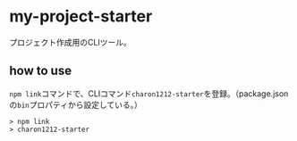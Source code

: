 # my-project-starter

プロジェクト作成用のCLIツール。

## how to use

`npm link`コマンドで、CLIコマンド`charon1212-starter`を登録。（package.jsonの`bin`プロパティから設定している。）

```
> npm link
> charon1212-starter
```
